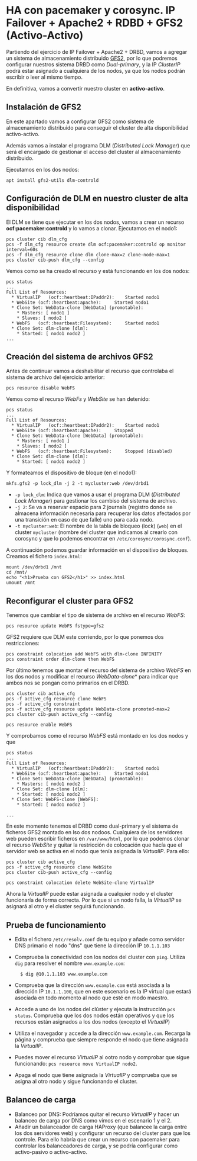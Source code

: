 # HA con pacemaker y corosync. IP Failover + Apache2 + RDBD + GFS2 (Activo-Activo)

Partiendo del ejercicio de IP Failover + Apache2 + DRBD,  vamos a agregar un sistema de almacenamiento distribuido [GFS2](https://es.wikipedia.org/wiki/Global_File_System_(Red_Hat)), por lo que podremos configurar nuestros sistema DRBD como *Dual-primary*, y la IP *ClusterIP* podrá estar asignado a cualquiera de los nodos, ya que los nodos podrán escribir o leer al mismo tiempo.

En definitiva, vamos a convertir nuestro cluster en **activo-activo**.

## Instalación de GFS2

En este apartado vamos a configurar GFS2 como sistema de almacenamiento distribuido para conseguir el cluster de alta disponibilidad activo-activo.

Además vamos a instalar el programa DLM (*Distributed Lock Manager*) que será el encargado de gestionar el acceso del cluster al almacenamiento distribuido.

Ejecutamos en los dos nodos:

    apt install gfs2-utils dlm-controld

 
## Configuración de DLM en nuestro cluster de alta disponibilidad

El DLM se tiene que ejecutar en los dos nodos, vamos a crear un recurso **ocf:pacemaker:controld** y lo vamos a clonar. Ejecutamos en el nodo1:

    pcs cluster cib dlm_cfg
    pcs -f dlm_cfg resource create dlm ocf:pacemaker:controld op monitor interval=60s
    pcs -f dlm_cfg resource clone dlm clone-max=2 clone-node-max=1
    pcs cluster cib-push dlm_cfg --config

Vemos como se ha creado el recurso y está funcionando en los dos nodos:

    pcs status
    ...
    Full List of Resources:
      * VirtualIP	(ocf::heartbeat:IPaddr2):	 Started nodo1
      * WebSite	(ocf::heartbeat:apache):	 Started nodo1
      * Clone Set: WebData-clone [WebData] (promotable):
        * Masters: [ nodo1 ]
        * Slaves: [ nodo2 ]
      * WebFS	(ocf::heartbeat:Filesystem):	 Started nodo1
      * Clone Set: dlm-clone [dlm]:
        * Started: [ nodo1 nodo2 ]
    ...

## Creación del sistema de archivos GFS2

Antes de continuar vamos a deshabilitar el recurso que controlaba el sistema de archivo del ejercicio anterior:

    pcs resource disable WebFS

Vemos como el recurso *WebFs* y *WebSite* se han detenido:

    pcs status
    ...
    Full List of Resources:
      * VirtualIP	(ocf::heartbeat:IPaddr2):	 Started nodo1
      * WebSite	(ocf::heartbeat:apache):	 Stopped
      * Clone Set: WebData-clone [WebData] (promotable):
        * Masters: [ nodo1 ]
        * Slaves: [ nodo2 ]
      * WebFS	(ocf::heartbeat:Filesystem):	 Stopped (disabled)
      * Clone Set: dlm-clone [dlm]:
        * Started: [ nodo1 nodo2 ]

Y formateamos el dispositivo de bloque (en el nodo1):

    mkfs.gfs2 -p lock_dlm -j 2 -t mycluster:web /dev/drbd1

* `-p lock_dlm`: Indica que vamos a usar el programa DLM (*Distributed Lock Manager*) para gestionar los cambiso del sistema de archivo.
* `-j 2`: Se va a reservar espacio para 2 journals (registro donde se almacena información necesaria para recuperar los datos afectados por una transición en caso de que falle) uno para cada nodo.
* `-t mycluster:web`: El nombre de la tabla de bloqueo (lock) (`web`) en el cluster `mycluster` (nombre del cluster que indicamos al crearlo con corosync y que lo podemos encontrar en `/etc/corosync/corosync.conf`).

A continuación podemos guardar información en el dispositivo de bloques. Creamos el fichero `index.html`:

    mount /dev/drbd1 /mnt
    cd /mnt/
    echo "<h1>Prueba con GFS2</h1>" >> index.html
    umount /mnt

## Reconfigurar el cluster para GFS2

Tenemos que cambiar el tipo de sistema de archivo en el recurso *WebFS*:

    pcs resource update WebFS fstype=gfs2

GFS2 requiere que DLM este corriendo, por lo que ponemos dos restricciones:

    pcs constraint colocation add WebFS with dlm-clone INFINITY
    pcs constraint order dlm-clone then WebFS

Por último tenemos que montar el recurso del sistema de archivo *WebFS* en los dos nodos y modificar el recurso *WebData-clone** para indicar que ambos nos se pongan como primarios en el DRBD.

    pcs cluster cib active_cfg
    pcs -f active_cfg resource clone WebFS
    pcs -f active_cfg constraint
    pcs -f active_cfg resource update WebData-clone promoted-max=2
    pcs cluster cib-push active_cfg --config
    
    pcs resource enable WebFS

Y comprobamos como el recurso *WebFS* está montado en los dos nodos y que 

    pcs status
    ...
    Full List of Resources:
      * VirtualIP	(ocf::heartbeat:IPaddr2):	 Started nodo1
      * WebSite	(ocf::heartbeat:apache):	 Started nodo1
      * Clone Set: WebData-clone [WebData] (promotable):
        * Masters: [ nodo1 nodo2 ]
      * Clone Set: dlm-clone [dlm]:
        * Started: [ nodo1 nodo2 ]
      * Clone Set: WebFS-clone [WebFS]:
        * Started: [ nodo1 nodo2 ]

    ...

En este momento tenemos el DRBD como dual-primary y el sistema de ficheros GFS2 montado en lso dos nodoos. Cualquiera de los servidores web pueden escribir ficheros en `/var/www/html`, por lo que podemos clonar el recurso *WebSite* y quitar la restricción de colocación que hacía que el servidor web se activa en el nodo que tenía asignada la *VirtualIP*. Para ello:

    pcs cluster cib active_cfg
    pcs -f active_cfg resource clone WebSite
    pcs cluster cib-push active_cfg --config

    pcs constraint colocation delete WebSite-clone VirtualIP

Ahora la *VirtualIP* puede estar asignada a cualquier nodo y el cluster funcionaría de forma correcta. Por lo que si un nodo falla, la *VirtualIP* se asignará al otro y el cluster seguirá funcionando.


## Prueba de funcionamiento

* Edita el fichero `/etc/resolv.conf` de tu equipo y añade como servidor DNS primario el nodo "dns" que tiene la dirección IP `10.1.1.103`
* Comprueba la conectividad con los nodos del cluster con `ping`. Utiliza `dig` para resolver el nombre `www.example.com`:

        $ dig @10.1.1.103 www.example.com

* Comprueba que la dirección `www.example.com` está asociada a la dirección IP `10.1.1.100`, que en este escenario es la IP virtual que estará asociada en todo momento al nodo que esté en modo maestro.
* Accede a uno de los nodos del clúster y ejecuta la instrucción `pcs status`. Comprueba que los dos nodos están operativos y que los recursos están asignados a los dos nodos (excepto el *VirtualIP*)
* Utiliza el navegador y accede a la dirección `www.example.com`. Recarga la página y comprueba que siempre responde el nodo que tiene asignada la *VirtualIP*.
* Puedes mover el recurso *VirtualIP* al ootro nodo y comprobar que sigue funcionando: `pcs resource move VirtualIP nodo2`.
* Apaga el nodo que tiene asignada la *VirtualIP* y comprueba que se asigna al otro nodo y sigue funcionando el cluster.

## Balanceo de carga

* Balanceo por DNS: Podríamos quitar el recurso *VirtualIP* y hacer un balanceo de carga por DNS como vimos en el escenario 1 y el 2.
* Añadir un balanceador de carga HAProxy (que balancee la carga entre los dos servidores web) y configurar un recurso del cluster para que los controle. Para ello habría que crear un recurso con pacemaker para controlar los balanceadores de carga, y se podría configurar como activo-pasivo o activo-activo.
